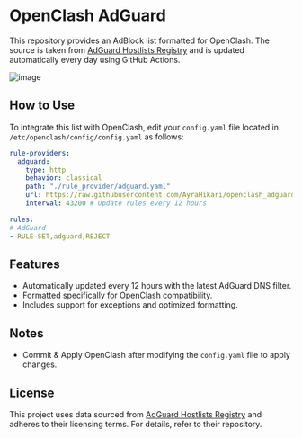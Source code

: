 # OpenClash AdGuard

This repository provides an AdBlock list formatted for OpenClash. The source is taken from [AdGuard Hostlists Registry](https://github.com/AdguardTeam/HostlistsRegistry) and is updated automatically every day using GitHub Actions.

![image](https://github.com/user-attachments/assets/d88a41d7-0e90-4be3-addb-09d0f47d1ae5)

## How to Use

To integrate this list with OpenClash, edit your `config.yaml` file located in `/etc/openclash/config/config.yaml` as follows:

```yaml
rule-providers:
  adguard:
    type: http
    behavior: classical
    path: "./rule_provider/adguard.yaml"
    url: https://raw.githubusercontent.com/AyraHikari/openclash_adguard/main/adguard_openclash.yaml
    interval: 43200 # Update rules every 12 hours

rules:
# AdGuard
- RULE-SET,adguard,REJECT
```

## Features
- Automatically updated every 12 hours with the latest AdGuard DNS filter.
- Formatted specifically for OpenClash compatibility.
- Includes support for exceptions and optimized formatting.

## Notes
- Commit & Apply OpenClash after modifying the `config.yaml` file to apply changes.

## License
This project uses data sourced from [AdGuard Hostlists Registry](https://github.com/AdguardTeam/HostlistsRegistry) and adheres to their licensing terms. For details, refer to their repository.

